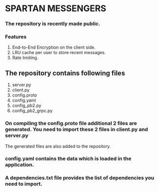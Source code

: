 # SPARTAN MESSENGERS 

### The repository is recently made public.

### Features
1. End-to-End Encryption on the client side.
2. LRU cache per user to store recent messages.
3. Rate limiting.

## The repository contains following files
1. server.py
2. client.py
3. config.proto
4. config.yaml
5. config_pb2.py
6. config_pb2_grpc.py

### On compiling the config.proto file additional 2 files are generated. You need to import these 2 files in client.py and server.py
The generated files are also added to the repository. 

### config.yaml contains the data which is loaded in the application.

### A dependencies.txt file provides the list of dependencies you need to import.
